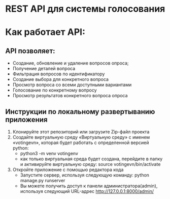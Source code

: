 # REST API для системы голосования

# Как работает API:
 
 ## API позволяет:

   - Создание, обновление и удаление вопросов опроса;
   - Получение деталей вопроса
   - Фильтрация вопросов по идентификатору
   - Создание выбора для конкретного вопроса
   - Просмотр вопроса со всеми доступными вариантами
   - Голосование по конкретному вопросу
   - Просмотр результатов конкретного вопроса опроса

## Инструкции по локальному развертыванию приложения

1. Клонируйте этот репозиторий или загрузите Zip-файл проекта
2. Создайте виртуальную среду «Виртуальную среду» с именем «votingevn», которая будет работать с определенной версией python:
   - python3 -m venv votingenv 
   - как только виртуальная среда будет создана, перейдите в папку и активируйте виртуальную среду:  source votingevn/bin/activate
3. Откройте приложение с помощью редактора кода
   - Запустите сервер, используя следующую команду: python manage.py runserver
   - Вы можете получить доступ к панели администратора(admin), используя следующий URL-адрес http://127.0.0.1:8000/admin/

# 

